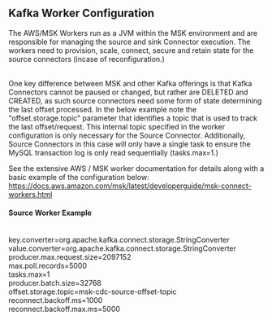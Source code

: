 ## Kafka Worker Configuration
The AWS/MSK Workers run as a  JVM within the MSK environment and are responsible for managing the source and sink Connector execution.  The workers need to provision, scale, connect, secure and retain state for the source connectors (incase of reconfiguration.)  

<br>
One key difference between MSK and other Kafka offerings is that Kafka Connectors cannot be paused or changed, but rather are DELETED and CREATED, as such source connectors need some form of state determining the last offset processed. In the below example note the "offset.storage.topic" parameter that identifies a topic that is used to track the last offset/request.  This internal topic specified in the worker configuration is only necessary for the Source Connector.  Additionally, Source Connectors in this case will only have a single task to ensure the MySQL transaction log is only read sequentially (tasks.max=1.)

See the extensive AWS / MSK worker documentation for details along with a basic example of the configuration below:
https://docs.aws.amazon.com/msk/latest/developerguide/msk-connect-workers.html

#### Source Worker Example 
<br>key.converter=org.apache.kafka.connect.storage.StringConverter
<br>value.converter=org.apache.kafka.connect.storage.StringConverter
<br>producer.max.request.size=2097152 
<br>max.poll.records=5000 
<br>tasks.max=1
<br>producer.batch.size=32768
<br>offset.storage.topic=msk-cdc-source-offset-topic
<br>reconnect.backoff.ms=1000
<br>reconnect.backoff.max.ms=5000

